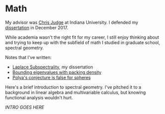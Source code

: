 # Math

My advisor was [Chris Judge](https://cjudge.pages.iu.edu) at Indiana University. I defended my [dissertation](dissertation.html) in December 2017.

While academia wasn't the right fit for my career, I still enjoy thinking about and trying to keep up with the subfield of math I studied in graduate school, spectral geometry.

Notes that I've written:
- [Laplace Subspectrality](dissertation.html), my dissertation
- [Bounding eigenvalues with packing density](packing_density.html)
- [Polya's conjecture is false for spheres](spheres.html)

Here's a brief introduction to spectral geometry. I've pitched it to a background in linear algebra and multivariable calculus, but knowing functional analysis wouldn't hurt.

*INTRO GOES HERE*